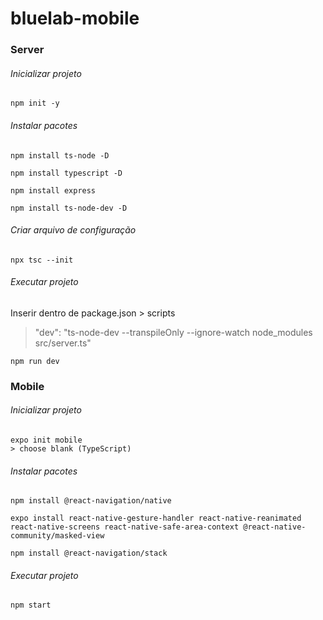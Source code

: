 # bluelab-mobile

### Server
###### Inicializar projeto
```console
npm init -y
```

###### Instalar pacotes
```console
npm install ts-node -D

npm install typescript -D

npm install express

npm install ts-node-dev -D
```

###### Criar arquivo de configuração
```console
npx tsc --init
```

###### Executar projeto

Inserir dentro de package.json > scripts
>"dev": "ts-node-dev --transpileOnly --ignore-watch node_modules src/server.ts" 

```console
npm run dev
```

### Mobile
###### Inicializar projeto
```console
expo init mobile
> choose blank (TypeScript)
```

###### Instalar pacotes
```console
npm install @react-navigation/native

expo install react-native-gesture-handler react-native-reanimated react-native-screens react-native-safe-area-context @react-native-community/masked-view

npm install @react-navigation/stack
```

###### Executar projeto

```console
npm start
```

 
